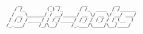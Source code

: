 
                    __          _ __        __          __      
                   / /_        (_) /_      / /_  ____  / /______
                  / __ \______/ / __/_____/ __ \/ __ \/ __/ ___/
                 / /_/ /_____/ / /_/_____/ /_/ / /_/ / /_(__  ) 
                /_.___/     /_/\__/     /_.___/\____/\__/____/  
                                                                
